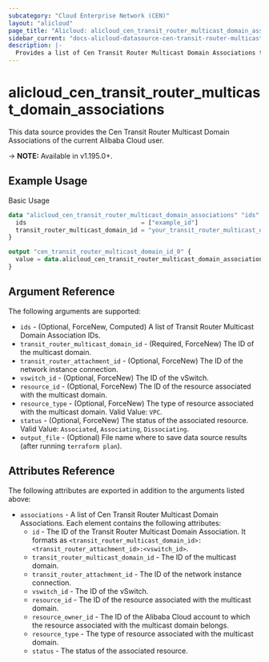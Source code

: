 ```yaml
---
subcategory: "Cloud Enterprise Network (CEN)"
layout: "alicloud"
page_title: "Alicloud: alicloud_cen_transit_router_multicast_domain_associations"
sidebar_current: "docs-alicloud-datasource-cen-transit-router-multicast-domain-associations"
description: |-
  Provides a list of Cen Transit Router Multicast Domain Associations to the user.
---
```


# alicloud\_cen\_transit\_router\_multicast\_domain\_associations

This data source provides the Cen Transit Router Multicast Domain Associations of the current Alibaba Cloud user.

-> **NOTE:** Available in v1.195.0+.

## Example Usage

Basic Usage

```terraform
data "alicloud_cen_transit_router_multicast_domain_associations" "ids" {
  ids                                = ["example_id"]
  transit_router_multicast_domain_id = "your_transit_router_multicast_domain_id"
}

output "cen_transit_router_multicast_domain_id_0" {
  value = data.alicloud_cen_transit_router_multicast_domain_associations.ids.associations.0.id
}
```

## Argument Reference

The following arguments are supported:

* `ids` - (Optional, ForceNew, Computed)  A list of Transit Router Multicast Domain Association IDs.
* `transit_router_multicast_domain_id` - (Required, ForceNew) The ID of the multicast domain.
* `transit_router_attachment_id` - (Optional, ForceNew) The ID of the network instance connection.
* `vswitch_id` - (Optional, ForceNew) The ID of the vSwitch.
* `resource_id` - (Optional, ForceNew) The ID of the resource associated with the multicast domain.
* `resource_type` - (Optional, ForceNew) The type of resource associated with the multicast domain. Valid Value: `VPC`.
* `status` - (Optional, ForceNew) The status of the associated resource. Valid Value: `Associated`, `Associating`, `Dissociating`.
* `output_file` - (Optional) File name where to save data source results (after running `terraform plan`).

## Attributes Reference

The following attributes are exported in addition to the arguments listed above:

* `associations` - A list of Cen Transit Router Multicast Domain Associations. Each element contains the following attributes:
	* `id` - The ID of the Transit Router Multicast Domain Association. It formats as `<transit_router_multicast_domain_id>:<transit_router_attachment_id>:<vswitch_id>`.
	* `transit_router_multicast_domain_id` - The ID of the multicast domain.
	* `transit_router_attachment_id` - The ID of the network instance connection.
	* `vswitch_id` - The ID of the vSwitch.
	* `resource_id` - The ID of the resource associated with the multicast domain.
	* `resource_owner_id` - The ID of the Alibaba Cloud account to which the resource associated with the multicast domain belongs.
	* `resource_type` - The type of resource associated with the multicast domain.
	* `status` - The status of the associated resource.
	